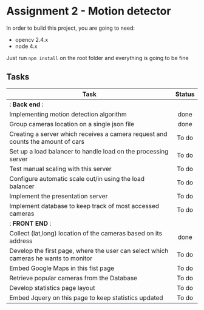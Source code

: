 # Assignment 2 - Motion detector

In order to build this project, you are going to need:

- opencv 2.4.x
- node 4.x

Just run ```npm install``` on the root folder and everything is going to be fine


## Tasks

| Task           | Status         |
|----------------|:----------------:|
|: **Back end**                      :|
| Implementing motion detection algorithm     | done |
| Group cameras location on a single j​son​ file | done |
| Creating a server which receives a camera request and counts the amount of cars | To do|
| Set up a load balancer to handle load on the processing server| To do |
| Test manual scaling with this server | To do |
| Configure automatic scale out/in using the load balancer| To do |
| Implement the presentation server    | To do|
| Implement database to keep track of most accessed cameras| To do |
|: **FRONT END** :|
| Collect (lat,long) location of the cameras based on its address | done |
| Develop the first page, where the user can select which cameras he wants to monitor | To do |
| Embed Google Maps in this fist page |To do |
| Retrieve popular cameras from the Database | To do |
| Develop statistics page layout |To do |
| Embed Jquery on this page to keep statistics updated |To do |
